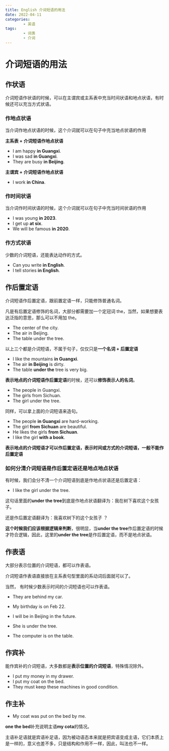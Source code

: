 ```yaml
---
title: English 介词短语的用法
date: 2022-04-11
categories:
        - 英语
tags:
        - 词类
        - 介词
---
```


# 介词短语的用法

## 作状语

介词短语作状语的时候，可以在主谓宾或主系表中充当时间状语和地点状语，有时候还可以充当方式状语。

### 作地点状语

当介词作地点状语的时候，这个介词就可以在句子中充当地点状语的作用

**主系表 + 介词短语作地点状语**

- I am happy **in Guangxi**.
- I was sad **in Guangxi**.
- They are busy **in Beijing**.

**主谓宾 + 介词短语作地点状语**

- I work **in China**.

### 作时间状语

当介词作时间状语的时候，这个介词就可以在句子中充当时间状语的作用

- I was young **in 2023**.
- I get up **at six**.
- We will be famous **in 2020**.

### 作方式状语

少数的介词短语，还能表达动作的方式。

- Can you write **in English**.
- I tell stories **in English**.

## 作后置定语

介词短语作后置定语，跟前置定语一样，只能修饰普通名词。

凡是有后置定语修饰的名词，大部分都需要加一个定冠词 the，当然，如果想要表达泛指的意思，那么可以不用加 the。

- The center of the city.
- The air in Beijing.
- The table under the tree.

以上三个都是介词短语，不属于句子，仅仅只是**一个名词 + 后置定语**

- I like the mountains **in Guangxi**.
- The air **in Beijing** is dirty.
- The table **under the** tree is very big.

**表示地点的介词短语作后置定语**的时候，还可以**修饰表示人的名词**。

- The people in Guangxi.
- The girls from Sichuan.
- The girl under the tree.

同样，可以拿上面的介词短语来造句。

- The people **in Guangxi** are hard-working.
- The girl **from Sichuan** are beautiful.
- He likes the girls **from Sichuan**.
- I like the girl **with a book**.

**表示地点的介词短语才可以作后置定语，表示时间或方式的介词短语，一般不能作后置定语**

### 如何分清介词短语是作后置定语还是地点地点状语

有时候，我们会分不清一个介词短语到底是作地点状语还是后置定语：

- I like the girl under the tree.

这句话里面的**under the tree**到底是作地点状语翻译为：我在树下喜欢这个女孩子。

还是作后置定语翻译为：我喜欢树下的这个女孩子 ？

**这个时候我们应该根据逻辑来判断**，很明显，当**under the tree**作后置定语的时候才符合逻辑，因此，这里的**under the tree**是作后置定语，而不是地点状语。

## 作表语

大部分表示位置的介词短语，都可以作表语。

介词短语作表语直接放在主系表句型里面的系动词后面就可以了。

当然， 有时候少数表示时间的介词短语也可以作表语。

- They are behind my car.

- My birthday is on Feb 22.
- I will be in Beijing in the future.
- She is under the tree.
- The computer is on the table.

## 作宾补

能作宾补的介词短语，大多数都是**表示位置的介词短语**，特殊情况除外。

- I put my money in my drawer.
- I put my coat on the bed.
- They must keep these machines in good condition.

## 作主补

- My coat was put on the bed by me.

**one the bed**补充说明主语**my cota**的情况。

主语补足语就是宾语补足语，因为被动语态本来就是把宾语变成主语，它们本质上是一样的，意义也差不多，只是结构和作用不一样，因此，叫法也不一样。
